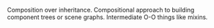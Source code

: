 Composition over inheritance. Compositional approach to building component trees or scene graphs. Intermediate O-O things like mixins.